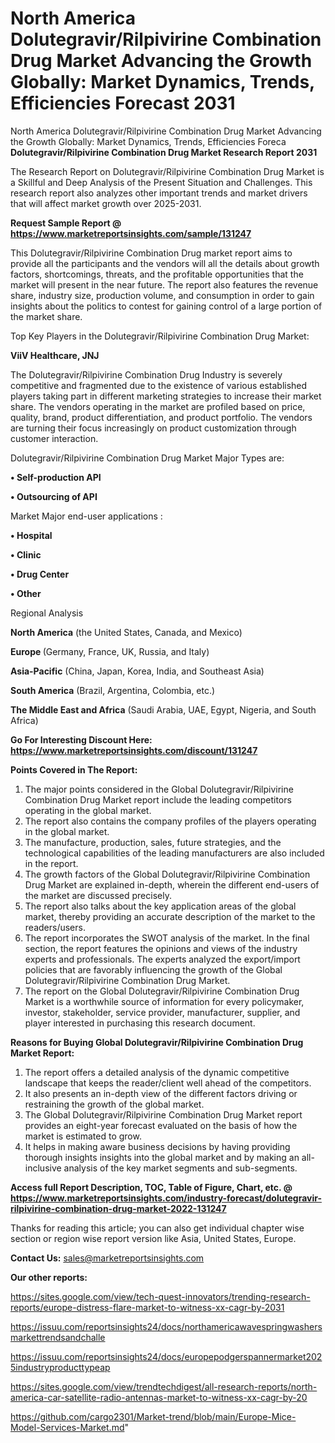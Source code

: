 # North America Dolutegravir/Rilpivirine Combination Drug Market Advancing the Growth Globally: Market Dynamics, Trends, Efficiencies Forecast 2031
North America Dolutegravir/Rilpivirine Combination Drug Market Advancing the Growth Globally: Market Dynamics, Trends, Efficiencies Foreca
<strong>Dolutegravir/Rilpivirine Combination Drug Market Research Report 2031</strong>

The Research Report on Dolutegravir/Rilpivirine Combination Drug Market is a Skillful and Deep Analysis of the Present Situation and Challenges. This research report also analyzes other important trends and market drivers that will affect market growth over 2025-2031.

<strong>Request Sample Report @ <a href=https://www.marketreportsinsights.com/sample/131247>https://www.marketreportsinsights.com/sample/131247</a></strong>

This Dolutegravir/Rilpivirine Combination Drug market report aims to provide all the participants and the vendors will all the details about growth factors, shortcomings, threats, and the profitable opportunities that the market will present in the near future. The report also features the revenue share, industry size, production volume, and consumption in order to gain insights about the politics to contest for gaining control of a large portion of the market share.

Top Key Players in the Dolutegravir/Rilpivirine Combination Drug Market:

<strong>ViiV Healthcare, JNJ</strong>

The Dolutegravir/Rilpivirine Combination Drug Industry is severely competitive and fragmented due to the existence of various established players taking part in different marketing strategies to increase their market share. The vendors operating in the market are profiled based on price, quality, brand, product differentiation, and product portfolio. The vendors are turning their focus increasingly on product customization through customer interaction.

Dolutegravir/Rilpivirine Combination Drug Market Major Types are:

<strong>• Self-production API

• Outsourcing of API</strong>

Market Major end-user applications :

<strong>• Hospital

• Clinic

• Drug Center

• Other</strong>

Regional Analysis

</u><strong><b>North America</b></strong> (the United States, Canada, and Mexico)

<strong><b>Europe </b></strong>(Germany, France, UK, Russia, and Italy)

<strong><b>Asia-Pacific</b></strong> (China, Japan, Korea, India, and Southeast Asia)

<strong><b>South America</b></strong> (Brazil, Argentina, Colombia, etc.)

<strong><b>The Middle East and Africa</b></strong> (Saudi Arabia, UAE, Egypt, Nigeria, and South Africa)

<strong>Go For Interesting Discount Here: <a href=https://www.marketreportsinsights.com/discount/131247>https://www.marketreportsinsights.com/discount/131247</a></strong>

<strong>Points Covered in The Report:</strong>
<ol>
  <li>The major points considered in the Global Dolutegravir/Rilpivirine Combination Drug Market report include the leading competitors operating in the global market.</li>
  <li>The report also contains the company profiles of the players operating in the global market.</li>
  <li>The manufacture, production, sales, future strategies, and the technological capabilities of the leading manufacturers are also included in the report.</li>
  <li>The growth factors of the Global Dolutegravir/Rilpivirine Combination Drug Market are explained in-depth, wherein the different end-users of the market are discussed precisely.</li>
  <li>The report also talks about the key application areas of the global market, thereby providing an accurate description of the market to the readers/users.</li>
  <li>The report incorporates the SWOT analysis of the market. In the final section, the report features the opinions and views of the industry experts and professionals. The experts analyzed the export/import policies that are favorably influencing the growth of the Global Dolutegravir/Rilpivirine Combination Drug Market.</li>
  <li>The report on the Global Dolutegravir/Rilpivirine Combination Drug Market is a worthwhile source of information for every policymaker, investor, stakeholder, service provider, manufacturer, supplier, and player interested in purchasing this research document.</li>
</ol>
<strong>Reasons for Buying Global Dolutegravir/Rilpivirine Combination Drug Market Report:</strong>

<ol>
  <li>The report offers a detailed analysis of the dynamic competitive landscape that keeps the reader/client well ahead of the competitors.</li>
  <li>It also presents an in-depth view of the different factors driving or restraining the growth of the global market.</li>
  <li>The Global Dolutegravir/Rilpivirine Combination Drug Market report provides an eight-year forecast evaluated on the basis of how the market is estimated to grow.</li>
  <li>It helps in making aware business decisions by having providing thorough insights insights into the global market and by making an all-inclusive analysis of the key market segments and sub-segments.</li>
</ol>
<strong>Access full Report Description, TOC, Table of Figure, Chart, etc. @ <a href=https://www.marketreportsinsights.com/industry-forecast/dolutegravir-rilpivirine-combination-drug-market-2022-131247>https://www.marketreportsinsights.com/industry-forecast/dolutegravir-rilpivirine-combination-drug-market-2022-131247</a></strong>


Thanks for reading this article; you can also get individual chapter wise section or region wise report version like Asia, United States, Europe.

<strong>Contact Us:</strong>
sales@marketreportsinsights.com

<strong>Our other reports:</strong>

<a href=https://sites.google.com/view/tech-quest-innovators/trending-research-reports/europe-distress-flare-market-to-witness-xx-cagr-by-2031>https://sites.google.com/view/tech-quest-innovators/trending-research-reports/europe-distress-flare-market-to-witness-xx-cagr-by-2031</a>

<a href=https://issuu.com/reportsinsights24/docs/northamericawavespringwashersmarkettrendsandchalle>https://issuu.com/reportsinsights24/docs/northamericawavespringwashersmarkettrendsandchalle</a>

<a href=https://issuu.com/reportsinsights24/docs/europepodgerspannermarket2025industryproducttypeap>https://issuu.com/reportsinsights24/docs/europepodgerspannermarket2025industryproducttypeap</a>

<a href=https://sites.google.com/view/trendtechdigest/all-research-reports/north-america-car-satellite-radio-antennas-market-to-witness-xx-cagr-by-20>https://sites.google.com/view/trendtechdigest/all-research-reports/north-america-car-satellite-radio-antennas-market-to-witness-xx-cagr-by-20</a>

<a href=https://github.com/cargo2301/Market-trend/blob/main/Europe-Mice-Model-Services-Market.md>https://github.com/cargo2301/Market-trend/blob/main/Europe-Mice-Model-Services-Market.md</a>"
